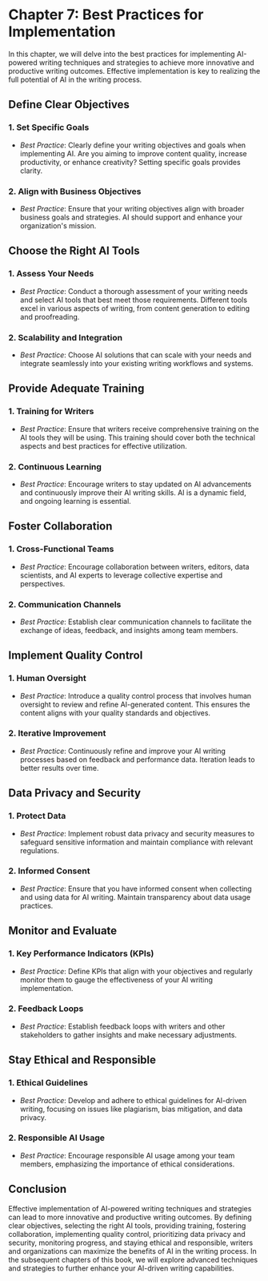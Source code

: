 Chapter 7: Best Practices for Implementation
============================================

In this chapter, we will delve into the best practices for implementing AI-powered writing techniques and strategies to achieve more innovative and productive writing outcomes. Effective implementation is key to realizing the full potential of AI in the writing process.

Define Clear Objectives
-----------------------

### **1. Set Specific Goals**

* *Best Practice*: Clearly define your writing objectives and goals when implementing AI. Are you aiming to improve content quality, increase productivity, or enhance creativity? Setting specific goals provides clarity.

### **2. Align with Business Objectives**

* *Best Practice*: Ensure that your writing objectives align with broader business goals and strategies. AI should support and enhance your organization's mission.

Choose the Right AI Tools
-------------------------

### **1. Assess Your Needs**

* *Best Practice*: Conduct a thorough assessment of your writing needs and select AI tools that best meet those requirements. Different tools excel in various aspects of writing, from content generation to editing and proofreading.

### **2. Scalability and Integration**

* *Best Practice*: Choose AI solutions that can scale with your needs and integrate seamlessly into your existing writing workflows and systems.

Provide Adequate Training
-------------------------

### **1. Training for Writers**

* *Best Practice*: Ensure that writers receive comprehensive training on the AI tools they will be using. This training should cover both the technical aspects and best practices for effective utilization.

### **2. Continuous Learning**

* *Best Practice*: Encourage writers to stay updated on AI advancements and continuously improve their AI writing skills. AI is a dynamic field, and ongoing learning is essential.

Foster Collaboration
--------------------

### **1. Cross-Functional Teams**

* *Best Practice*: Encourage collaboration between writers, editors, data scientists, and AI experts to leverage collective expertise and perspectives.

### **2. Communication Channels**

* *Best Practice*: Establish clear communication channels to facilitate the exchange of ideas, feedback, and insights among team members.

Implement Quality Control
-------------------------

### **1. Human Oversight**

* *Best Practice*: Introduce a quality control process that involves human oversight to review and refine AI-generated content. This ensures the content aligns with your quality standards and objectives.

### **2. Iterative Improvement**

* *Best Practice*: Continuously refine and improve your AI writing processes based on feedback and performance data. Iteration leads to better results over time.

Data Privacy and Security
-------------------------

### **1. Protect Data**

* *Best Practice*: Implement robust data privacy and security measures to safeguard sensitive information and maintain compliance with relevant regulations.

### **2. Informed Consent**

* *Best Practice*: Ensure that you have informed consent when collecting and using data for AI writing. Maintain transparency about data usage practices.

Monitor and Evaluate
--------------------

### **1. Key Performance Indicators (KPIs)**

* *Best Practice*: Define KPIs that align with your objectives and regularly monitor them to gauge the effectiveness of your AI writing implementation.

### **2. Feedback Loops**

* *Best Practice*: Establish feedback loops with writers and other stakeholders to gather insights and make necessary adjustments.

Stay Ethical and Responsible
----------------------------

### **1. Ethical Guidelines**

* *Best Practice*: Develop and adhere to ethical guidelines for AI-driven writing, focusing on issues like plagiarism, bias mitigation, and data privacy.

### **2. Responsible AI Usage**

* *Best Practice*: Encourage responsible AI usage among your team members, emphasizing the importance of ethical considerations.

Conclusion
----------

Effective implementation of AI-powered writing techniques and strategies can lead to more innovative and productive writing outcomes. By defining clear objectives, selecting the right AI tools, providing training, fostering collaboration, implementing quality control, prioritizing data privacy and security, monitoring progress, and staying ethical and responsible, writers and organizations can maximize the benefits of AI in the writing process. In the subsequent chapters of this book, we will explore advanced techniques and strategies to further enhance your AI-driven writing capabilities.
